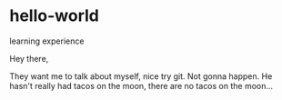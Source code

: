 # hello-world
learning experience

Hey there,

They want me to talk about myself, nice try git. Not gonna happen.
He hasn't really had tacos on the moon, there are no tacos on the moon...
